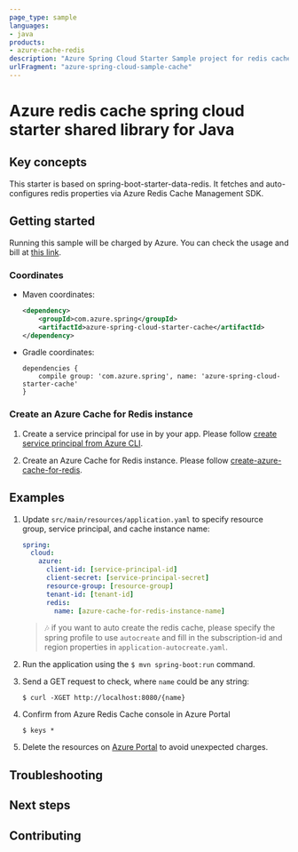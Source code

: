 ```yaml
---
page_type: sample
languages:
- java
products:
- azure-cache-redis
description: "Azure Spring Cloud Starter Sample project for redis cache client library"
urlFragment: "azure-spring-cloud-sample-cache"
---
```


# Azure redis cache spring cloud starter shared library for Java

## Key concepts

This starter is based on spring-boot-starter-data-redis. It fetches and
auto-configures redis properties via Azure Redis Cache Management SDK.


## Getting started

Running this sample will be charged by Azure. You can check the usage and bill at [this link][azure-account].



### Coordinates

- Maven coordinates:

    ```xml
    <dependency>
        <groupId>com.azure.spring</groupId>
        <artifactId>azure-spring-cloud-starter-cache</artifactId>
    </dependency>
    ```

- Gradle coordinates:

    ```
    dependencies {
        compile group: 'com.azure.spring', name: 'azure-spring-cloud-starter-cache'
    }
    ```

### Create an Azure Cache for Redis instance

1. Create a service principal for use in by your app. Please follow [create service principal from Azure CLI][create-sp-using-azure-cli].
   
1. Create an Azure Cache for Redis instance. Please follow [create-azure-cache-for-redis].


## Examples

1.  Update `src/main/resources/application.yaml` to specify
    resource group, service principal, and cache instance name:
    
    ```yaml
    spring:
      cloud:
        azure:
          client-id: [service-principal-id]
          client-secret: [service-principal-secret]
          resource-group: [resource-group]
          tenant-id: [tenant-id]
          redis:
            name: [azure-cache-for-redis-instance-name]
    ```
    > :notes: if you want to auto create the redis cache, please specify the spring profile to use `autocreate` and fill
      in the subscription-id and region properties in `application-autocreate.yaml`.     

1.  Run the application using the `$ mvn spring-boot:run` command.

1.  Send a GET request to check, where `name` could be any string:

        $ curl -XGET http://localhost:8080/{name}

1.  Confirm from Azure Redis Cache console in Azure Portal

        $ keys *

1.  Delete the resources on [Azure Portal][azure-portal] to avoid unexpected charges.


## Troubleshooting

## Next steps

## Contributing

<!-- LINKS -->
[azure-account]: https://azure.microsoft.com/account/
[azure-portal]: https://ms.portal.azure.com/
[create-azure-cache-for-redis]: https://docs.microsoft.com/azure/azure-cache-for-redis/quickstart-create-redis
[create-sp-using-azure-cli]: https://github.com/Azure-Samples/azure-spring-boot-samples/blob/main/create-sp-using-azure-cli.md


